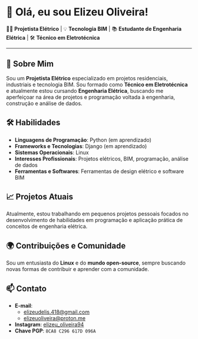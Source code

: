 # 👋 Olá, eu sou Elizeu Oliveira!

👨‍💻 **Projetista Elétrico** | 💡 **Tecnologia BIM** | 📚 **Estudante de Engenharia Elétrica** | 🛠️ **Técnico em Eletrotécnica**

---

## 📖 Sobre Mim

Sou um **Projetista Elétrico** especializado em projetos residenciais, industriais e tecnologia BIM. Sou formado como **Técnico em Eletrotécnica** e atualmente estou cursando **Engenharia Elétrica**, buscando me aperfeiçoar na área de projetos e programação voltada à engenharia, construção e análise de dados.

## 🛠️ Habilidades

- **Linguagens de Programação**: Python (em aprendizado)
- **Frameworks e Tecnologias**: Django (em aprendizado)
- **Sistemas Operacionais**: Linux
- **Interesses Profissionais**: Projetos elétricos, BIM, programação, análise de dados
- **Ferramentas e Softwares**: Ferramentas de design elétrico e software BIM

## 📈 Projetos Atuais

Atualmente, estou trabalhando em pequenos projetos pessoais focados no desenvolvimento de habilidades em programação e aplicação prática de conceitos de engenharia elétrica.

## 🌍 Contribuições e Comunidade

Sou um entusiasta do **Linux** e do **mundo open-source**, sempre buscando novas formas de contribuir e aprender com a comunidade.

## 📫 Contato

- **E-mail**:
  - [elizeudelis.418@gmail.com](mailto:elizeudelis.418@gmail.com)
  - [elizeuoliveira@proton.me](mailto:elizeuoliveira@proton.me)
- **Instagram**: [elizeu_oliveira94](https://www.instagram.com/elizeu_oliveira94/)
- **Chave PGP**: `8CA8 C296 617D 096A`
